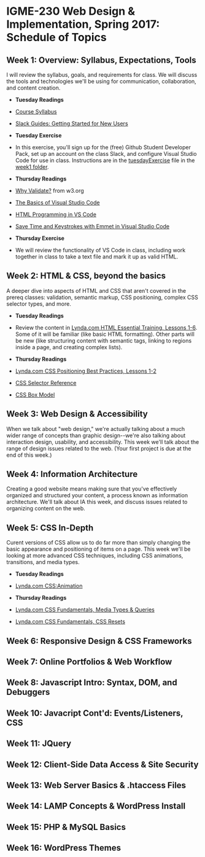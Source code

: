 # IGME-230 Web Design &amp; Implementation, Spring 2017: Schedule of Topics

## Week 1: Overview: Syllabus, Expectations, Tools
I will review the syllabus, goals, and requirements for class. We will discuss the tools and technologies we'll be using for communication, collaboration, and content creation. 

- **Tuesday Readings**
 - [Course Syllabus](README.md)
 - [Slack Guides: Getting Started for New Users](https://get.slack.help/hc/en-us/articles/218080037-Getting-started-for-new-users)

- **Tuesday Exercise**
 - In this exercise, you'll sign up for the (free) Github Student Developer Pack,  set up an account on the class Slack, and configure Visual Studio Code for use in class. Instructions are in the [tuesdayExercise](weekly_materials/week1/tuesdayExercise.md) file in the [week1 folder](weekly_materials/week1/).

- **Thursday Readings**
 - [Why Validate?](https://validator.w3.org/docs/why.html) from w3.org 
 - [The Basics of Visual Studio Code](https://code.visualstudio.com/docs/editor/codebasics)
 - [HTML Programming in VS Code](https://code.visualstudio.com/docs/languages/html)
 - [Save Time and Keystrokes with Emmet in Visual Studio Code](https://devhammer.net/blog/save-time-and-keystrokes-with-emmet-in-visual-studio-code/)

- **Thursday Exercise**
 - We will review the functionality of VS Code in class, including   work together in class to take a text file and mark it up as valid HTML. 

## Week 2: HTML & CSS, beyond the basics
A deeper dive into aspects of HTML and CSS that aren't covered in the prereq classes: validation, semantic markup, CSS positioning, complex CSS selector types, and more.

- **Tuesday Readings**
 - Review the content in [Lynda.com HTML Essential Training, Lessons 1-6](https://www.lynda.com/HTML-tutorials/HTML-Essential-Training/170427-2.html?org=rit.edu). Some of it will be familiar (like basic HTML formatting). Other parts will be new (like structuring content with semantic tags, linking to regions inside a page, and creating complex lists). 
 
- **Thursday Readings**
 - [Lynda.com CSS Positioning Best Practices, Lessons 1-2](https://www.lynda.com/CSS-tutorials/positioning-best-practices/47543-2.html?org=rit.edu)
  - [CSS Selector Reference](http://www.w3schools.com/cssref/css_selectors.asp)
  - [CSS Box Model](http://www.w3schools.com/css/css_boxmodel.asp)
  
## Week 3: Web Design & Accessibility
When we talk about "web design," we're actually talking about a much wider range of concepts than graphic design--we're also talking about interaction design, usability, and accessibility. This week we'll talk about the range of design issues related to the web. (Your first project is due at the end of this week.)

## Week 4: Information Architecture
Creating a good website means making sure that you've effectively organized and structured your content, a process known as information architecture. We'll talk about IA this week, and discuss issues related to organizing content on the web. 

## Week 5: CSS In-Depth
Curent versions of CSS allow us to do far more than simply changing the basic appearance and positioning of items on a page. This week we'll be looking at more advanced CSS techniques, including CSS animations, transitions, and media types. 

- **Tuesday Readings**
 - [Lynda.com CSS:Animation](https://www.lynda.com/CSS-tutorials/CSS-Animation/439683-2.html?org=rit.edu)
 
- **Thursday Readings**
 - [Lynda.com CSS Fundamentals, Media Types & Queries](https://www.lynda.com/CSS-tutorials/Media-types-media-queries/417645/484795-4.html?org=rit.edu)
 - [Lynda.com CSS Fundamentals, CSS Resets](https://www.lynda.com/CSS-tutorials/Media-types-media-queries/417645/484795-4.html?org=rit.edu)


## Week 6: Responsive Design & CSS Frameworks
## Week 7: Online Portfolios & Web Workflow 
## Week 8: Javascript Intro: Syntax, DOM, and Debuggers
## Week 10: Javacript Cont'd: Events/Listeners, CSS
## Week 11: JQuery
## Week 12: Client-Side Data Access & Site Security
## Week 13: Web Server Basics & .htaccess Files 
## Week 14: LAMP Concepts & WordPress Install
## Week 15: PHP & MySQL Basics
## Week 16: WordPress Themes
